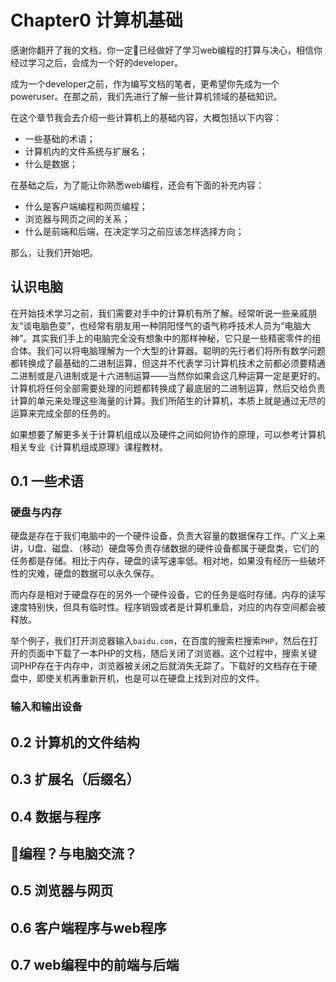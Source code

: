 # Chapter0 计算机基础

感谢你翻开了我的文档，你一定已经做好了学习web编程的打算与决心，相信你经过学习之后，会成为一个好的developer。

成为一个developer之前，作为编写文档的笔者，更希望你先成为一个poweruser。在那之前，我们先进行了解一些计算机领域的基础知识。

在这个章节我会去介绍一些计算机上的基础内容，大概包括以下内容：

+ 一些基础的术语；
+ 计算机内的文件系统与扩展名；
+ 什么是数据；

在基础之后，为了能让你熟悉web编程，还会有下面的补充内容：

+ 什么是客户端编程和网页编程；
+ 浏览器与网页之间的关系；
+ 什么是前端和后端，在决定学习之前应该怎样选择方向；

那么，让我们开始吧。

## 认识电脑
在开始技术学习之前，我们需要对手中的计算机有所了解。经常听说一些亲戚朋友“谈电脑色变”，也经常有朋友用一种阴阳怪气的语气称呼技术人员为“电脑大神”。其实我们手上的电脑完全没有想象中的那样神秘，它只是一些精密零件的组合体。我们可以将电脑理解为一个大型的计算器。聪明的先行者们将所有数学问题都转换成了最基础的二进制运算，但这并不代表学习计算机技术之前都必须要精通二进制或是八进制或是十六进制运算——当然你如果会这几种运算一定是更好的。计算机将任何全部需要处理的问题都转换成了最底层的二进制运算，然后交给负责计算的单元来处理这些海量的计算。我们所陌生的计算机，本质上就是通过无尽的运算来完成全部的任务的。

如果想要了解更多关于计算机组成以及硬件之间如何协作的原理，可以参考计算机相关专业《计算机组成原理》课程教材。

## 0.1 一些术语
### 硬盘与内存
硬盘是存在于我们电脑中的一个硬件设备，负责大容量的数据保存工作。广义上来讲，U盘、磁盘、（移动）硬盘等负责存储数据的硬件设备都属于硬盘类，它们的任务都是存储。相比于内存，硬盘的读写速率低。相对地，如果没有经历一些破坏性的灾难，硬盘的数据可以永久保存。

而内存是相对于硬盘存在的另外一个硬件设备，它的任务是临时存储。内存的读写速度特别快，但具有临时性。程序销毁或者是计算机重启，对应的内存空间都会被释放。

举个例子，我们打开浏览器输入``baidu.com``，在百度的搜索栏搜索``PHP``，然后在打开的页面中下载了一本PHP的文档，随后关闭了浏览器。这个过程中，搜索关键词PHP存在于内存中，浏览器被关闭之后就消失无踪了。下载好的文档存在于硬盘中，即使关机再重新开机，也是可以在硬盘上找到对应的文件。

### 输入和输出设备

## 0.2 计算机的文件结构
## 0.3 扩展名（后缀名）
## 0.4 数据与程序
## 编程？与电脑交流？
## 0.5 浏览器与网页
## 0.6 客户端程序与web程序
## 0.7 web编程中的前端与后端
